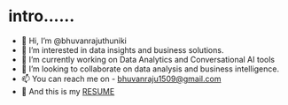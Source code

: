 # intro......

- 👋 Hi, I’m @bhuvanrajuthuniki
- 👀 I’m interested in data insights and business solutions.
- 🌱 I’m currently working on Data Analytics and Conversational AI tools
- 💞️ I’m looking to collaborate on data analysis and business intelligence.
- 📫 You can reach me on - bhuvanraju1509@gmail.com
- 📝 And this is my [RESUME](https://github.com/bhuvan1509/RESUME/blob/main/Bhuvan.pdf)


